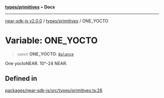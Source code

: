 [**types/primitives**](../README.md) • **Docs**

***

[near-sdk-js v2.0.0](../../../packages.md) / [types/primitives](../README.md) / ONE\_YOCTO

# Variable: ONE\_YOCTO

> `const` **ONE\_YOCTO**: [`Balance`](../type-aliases/Balance.md)

One yoctoNEAR. 10^-24 NEAR.

## Defined in

[packages/near-sdk-js/src/types/primitives.ts:28](https://github.com/dim-daskalov/near-sdk-js/blob/0bae67c8fac52fa6fac6b3698d8164f5618f8e2c/packages/near-sdk-js/src/types/primitives.ts#L28)
